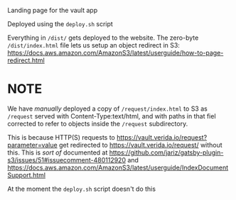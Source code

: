 Landing page for the vault app

Deployed using the `deploy.sh` script

Everything in `/dist/` gets deployed to the website. The zero-byte `/dist/index.html` file lets us setup an object 
redirect in S3: https://docs.aws.amazon.com/AmazonS3/latest/userguide/how-to-page-redirect.html

# NOTE

We have *manually* deployed a copy of `/request/index.html` to S3 as `/request` served with Content-Type:text/html, and with paths in that fiel corrected to refer to objects inside the `/request` subdirectory.

This is because HTTP(S) requests to https://vault.verida.io/request?parameter=value get redirected to https://vault.verida.io/request/ without this. This is _sort of_ documented at https://github.com/jariz/gatsby-plugin-s3/issues/51#issuecomment-480112920 and https://docs.aws.amazon.com/AmazonS3/latest/userguide/IndexDocumentSupport.html

At the moment the `deploy.sh` script doesn't do this
